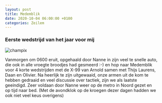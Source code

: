```yaml
---
layout: post
title: Medemblik
date: 2020-10-04 06:00:00 +0100
categories: Zeilem
---
```


### Eerste wedstrijd van het jaar voor mij

![champix](https://prisse.net/medemblik.jpg)  

Vanmorgen om 0600 eruit, opgehaald door Nanne in zijn veel te snelle auto, die ook in alle vroegte broodjes had gesmeerd :-) en hop naar Medemblik voor 4 korte wedstrijden met de X-99 van Arnold samen met Thijs Laurens, Daan en Olivier. Na heerlijk te zijn uitgewaaid, onze armen uit de kom te hebben gedraaid en veel discussie over tactiek, zijn we als laatste geeindigd. Zeer voldaan door Nanne weer op de metro in Noord gezet en op tijd naar bed. (Met de avondklok op de kroegen dezer dagen hadden we ook niet veel keus overigens)
